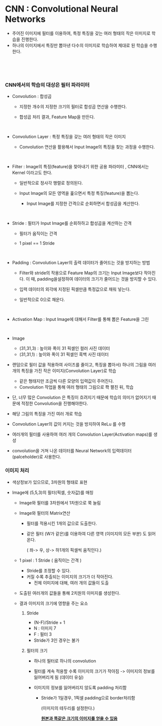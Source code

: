 # CNN : Convolutional Neural Networks

- 주어진 이미지에 필터를 이용하여, 특정 특징을 갖는 여러 형태의 작은 이미지로 학습을 진행한다.
- 하나의 이미지에서 특징만 뽑아낸 다수의 이미지로 학습하여 제대로 된 학습을 수행한다.

<br><br><br>

### CNN에서의 학습의 대상은 필터 파라미터 

- Convolution : 합성곱

  - 지정한 개수의 지정한 크기의 필터로 합성곱 연산을 수행한다.

  - 합성곱 처리 결과, Feature Map을 만든다.

    <br>

- Convolution Layer : 특정 특징을 갖는 여러 형태의 작은 이미지

  - Convolution 연산을 활용해서 Input Image의 특징을 찾는 과정을 수행한다.

    <br>

- Filter : Image의 특징(feature)을 찾아내기 위한 공용 파라미터 , CNN에서는 Kernel 이라고도 한다. 

  - 일반적으로 정사각 행렬로 정의된다.

  - Input Image의 모든 영역을 훑으면서 특정 특징(feature)을 뽑는다.

    - Input Image를 지정한 간격으로 순회하면서 합성곱을 계산한다.

      <br>

- Stride : 필터가 Input Image를 순회하하고 합성곱을 계산하는 간격

  - 필터가 움직이는 간격

  - 1 pixel == 1 Stride 

    <br>

- Padding : Convolution Layer의 출력 데이터가 줄어드는 것을 방지하는 방법

  - Filter와 stride의 작용으로 Feature Map의 크기는 Input Image보다 작아진다. 이 때, padding을설정하여 데이터의 크기가 줄어드는 것을 방지할 수 있다. 

  - 입력 데이터의 외각에 지정된 픽셀만큼 특정값으로 채워 넣는다. 

  - 일반적으로 0으로 채운다.

    <br>

- Activation Map : Input Image에 대해서 Filter를 통해 뽑은 Feature을 그린 

  <br>

- Image 

  - (31,31,3) : 높이와 폭이 31 픽셀인 컬러 사진 데이터
  - (31,31,1) : 높이와 폭이 31 픽셀인 흑백 사진 데이터

- 랜덤으로 필터 값을 적용하여 사이즈를 줄이고, 특징을 뽑아서) 하나의 그림을 여러개의 특징을 가진 작은 이미지(Convolution Layer)로 학습 
  - 같은 형태지만 조금씩 다른 모양의 입력값이 주어진다.
  - Convolution 작업을 통해 여러 형태의 그림으로 쫙 펼친 뒤, 학습
- 단, 너무 많은 Convolution 은 특징이 흐려지기 때문에 학습의 의미가 없어지기 때문에 적정한 Convolution을 진행해야한다. 
- 해당 그림의 특징을 가진 여러 개로 학습
- Convolution Layer의 값이 커지는 것을 방지하여 ReLu 를 수행
- 여러개의 필터를 사용하여 여러 개의 Convolution Layer(Activation maps)를 생성 
- convolution을 거쳐 나온 데이터를 Neural Network의 입력데이터(palceholder)로 사용한다.





### 이미지 처리

- 색상정보가 있으므로, 3차원의 형태로 표현

- Image에 (5,5,3)의 필터(픽셀, 숫자값)를 매칭 

  - Image와 필터를 3차원에서 1차원으로 쭉 늘림

  - Image와 필터의 Matrix연산

    - 필터를 적용시킨 1개의 값으로 도출한다.

    - 같은 필터 (W가 같은)를 이용하여 다른 영역 (이미지의 모든 부분) 도 읽어온다. 

      ( 좌-> 우, 상-> 하1개의 픽셀씩 움직인다.)

  - 1 pixel : 1 Stride ( 움직이는 간격 )

    - Stride를 조정할 수 있다.
    - 커질 수록 추출되는 이미지의 크기가 더 작아진다.
      - 전체 이미지에 대해, 여러 개의 값들이 도출

   

  - 도출된 여러개의 값들을 통해 2치원의 이미지를 생성한다.

  - 결과 이미지의 크기에 영향을 주는 요소 

    1. Stride

       - (N-F)/Stride + 1
       - N : 이미지 7
       - F : 필터 3
       -  Stride가 3인 경우는 불가

    2. 필터의 크기

       - 하나의 필터로 하나의 convolution

       - 필터를 계속 적용할 수록 이미지의 크기가 작아짐 -> 이미지의 정보를 잃어버리게 됨 (데이터 유실)

       - 이미지의 정보를 잃어버리지 않도록 padding 처리함

         - Stride가 1일경우, 1픽셀 padding으로 border처리함

            (이미지의 테두리를 설정한다.)

           

           **<u>원본과 똑같은 크기의 이미지를 얻을 수 있음</u>**
